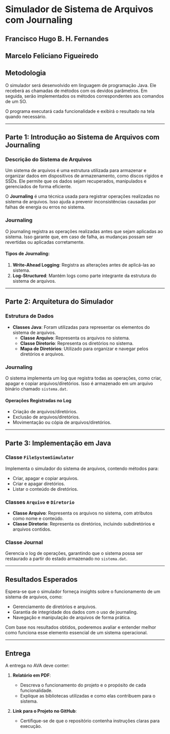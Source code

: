 
# Simulador de Sistema de Arquivos com Journaling

## Francisco Hugo B. H. Fernandes
## Marcelo Feliciano Figueiredo

## **Metodologia**

O simulador será desenvolvido em linguagem de programação Java. Ele receberá as chamadas de métodos com os devidos parâmetros. Em seguida, serão implementados os métodos correspondentes aos comandos de um SO.

O programa executará cada funcionalidade e exibirá o resultado na tela quando necessário.

---

## **Parte 1: Introdução ao Sistema de Arquivos com Journaling**

### **Descrição do Sistema de Arquivos**
Um sistema de arquivos é uma estrutura utilizada para armazenar e organizar dados em dispositivos de armazenamento, como discos rígidos e SSDs. Ele permite que os dados sejam recuperados, manipulados e gerenciados de forma eficiente.

O **Journaling** é uma técnica usada para registrar operações realizadas no sistema de arquivos. Isso ajuda a prevenir inconsistências causadas por falhas de energia ou erros no sistema.

### **Journaling**
O journaling registra as operações realizadas antes que sejam aplicadas ao sistema. Isso garante que, em caso de falha, as mudanças possam ser revertidas ou aplicadas corretamente.

#### **Tipos de Journaling**:
1. **Write-Ahead Logging**: Registra as alterações antes de aplicá-las ao sistema.
2. **Log-Structured**: Mantém logs como parte integrante da estrutura do sistema de arquivos.

---

## **Parte 2: Arquitetura do Simulador**

### **Estrutura de Dados**
- **Classes Java**: Foram utilizadas para representar os elementos do sistema de arquivos.
    - **Classe Arquivo**: Representa os arquivos no sistema.
    - **Classe Diretorio**: Representa os diretórios no sistema.
    - **Mapa de Diretórios**: Utilizado para organizar e navegar pelos diretórios e arquivos.

### **Journaling**
O sistema implementa um log que registra todas as operações, como criar, apagar e copiar arquivos/diretórios. Isso é armazenado em um arquivo binário chamado `sistema.dat`.

#### **Operações Registradas no Log**
- Criação de arquivos/diretórios.
- Exclusão de arquivos/diretórios.
- Movimentação ou cópia de arquivos/diretórios.

---

## **Parte 3: Implementação em Java**

### **Classe `FileSystemSimulator`**
Implementa o simulador do sistema de arquivos, contendo métodos para:
- Criar, apagar e copiar arquivos.
- Criar e apagar diretórios.
- Listar o conteúdo de diretórios.

### **Classes `Arquivo` e `Diretorio`**
- **Classe Arquivo**: Representa os arquivos no sistema, com atributos como nome e conteúdo.
- **Classe Diretorio**: Representa os diretórios, incluindo subdiretórios e arquivos contidos.

### **Classe Journal**
Gerencia o log de operações, garantindo que o sistema possa ser restaurado a partir do estado armazenado no `sistema.dat`.

---

## **Resultados Esperados**

Espera-se que o simulador forneça insights sobre o funcionamento de um sistema de arquivos, como:
- Gerenciamento de diretórios e arquivos.
- Garantia de integridade dos dados com o uso de journaling.
- Navegação e manipulação de arquivos de forma prática.

Com base nos resultados obtidos, poderemos avaliar e entender melhor como funciona esse elemento essencial de um sistema operacional.

---

## **Entrega**

A entrega no AVA deve conter:
1. **Relatório em PDF**:
   - Descreva o funcionamento do projeto e o propósito de cada funcionalidade.
   - Explique as bibliotecas utilizadas e como elas contribuem para o sistema.

2. **Link para o Projeto no GitHub**:
   - Certifique-se de que o repositório contenha instruções claras para execução.
